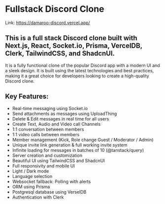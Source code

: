 # Fullstack Discord Clone

Link:
https://damaroo-discord.vercel.app/

## This is a full stack Discord clone built with Next.js, React, Socket.io, Prisma, VercelDB, Clerk, TailwindCSS, and ShadcnUI.

It is a fully functional clone of the popular Discord app with a modern UI and a sleek design. It is built using the latest technologies and best practices, making it a great choice for developers looking to create a high-quality Discord clone.

## Key Features:

- Real-time messaging using Socket.io
- Send attachments as messages using UploadThing
- Delete & Edit messages in real time for all users
- Create Text, Audio and Video call Channels
- 1:1 conversation between members
- 1:1 video calls between members
- Member management (Kick, Role change Guest / Moderator / Admin)
- Unique invite link generation & full working invite system
- Infinite loading for messages in batches of 10 (@tanstack/query)
- Server creation and customization
- Beautiful UI using TailwindCSS and ShadcnUI
- Full responsivity and mobile UI
- Light / Dark mode
- Language selection
- Websocket fallback: Polling with alerts
- ORM using Prisma
- Postgresql database using VerselDB
- Authentication with Clerk
